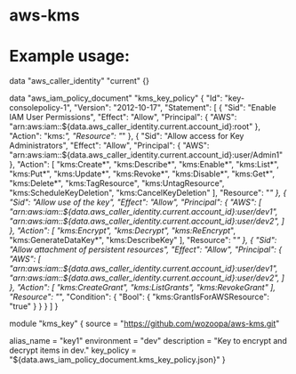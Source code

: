 # aws-kms
#
# Example usage:


data "aws_caller_identity" "current" {}

data "aws_iam_policy_document" "kms_key_policy" {
    "Id": "key-consolepolicy-1",
    "Version": "2012-10-17",
    "Statement": [
        {
            "Sid": "Enable IAM User Permissions",
            "Effect": "Allow",
            "Principal": {
                "AWS": "arn:aws:iam::${data.aws_caller_identity.current.account_id}:root"
            },
            "Action": "kms:*",
            "Resource": "*"
        },
        {
            "Sid": "Allow access for Key Administrators",
            "Effect": "Allow",
            "Principal": {
                "AWS": "arn:aws:iam::${data.aws_caller_identity.current.account_id}:user/Admin1"
            },
            "Action": [
                "kms:Create*",
                "kms:Describe*",
                "kms:Enable*",
                "kms:List*",
                "kms:Put*",
                "kms:Update*",
                "kms:Revoke*",
                "kms:Disable*",
                "kms:Get*",
                "kms:Delete*",
                "kms:TagResource",
                "kms:UntagResource",
                "kms:ScheduleKeyDeletion",
                "kms:CancelKeyDeletion"
            ],
            "Resource": "*"
        },
        {
            "Sid": "Allow use of the key",
            "Effect": "Allow",
            "Principal": {
                "AWS": [
                    "arn:aws:iam::${data.aws_caller_identity.current.account_id}:user/dev1",
                    "arn:aws:iam::${data.aws_caller_identity.current.account_id}:user/dev2",
                ]
            },
            "Action": [
                "kms:Encrypt",
                "kms:Decrypt",
                "kms:ReEncrypt*",
                "kms:GenerateDataKey*",
                "kms:DescribeKey"
            ],
            "Resource": "*"
        },
        {
            "Sid": "Allow attachment of persistent resources",
            "Effect": "Allow",
            "Principal": {
                "AWS": [
                    "arn:aws:iam::${data.aws_caller_identity.current.account_id}:user/dev1",
                    "arn:aws:iam::${data.aws_caller_identity.current.account_id}:user/dev2",
                ]
            },
            "Action": [
                "kms:CreateGrant",
                "kms:ListGrants",
                "kms:RevokeGrant"
            ],
            "Resource": "*",
            "Condition": {
                "Bool": {
                    "kms:GrantIsForAWSResource": "true"
                }
            }
        }
    ]
}





module "kms_key" {
  source = "https://github.com/wozoopa/aws-kms.git"

  alias_name              = "key1"
  environment             = "dev"
  description             = "Key to encrypt and decrypt items in dev."
  key_policy              = "${data.aws_iam_policy_document.kms_key_policy.json}"
}

